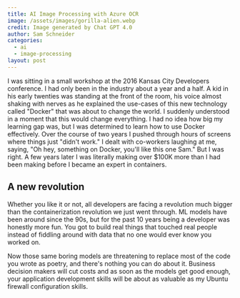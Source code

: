 ```yaml
---
title: AI Image Processing with Azure OCR
image: /assets/images/gorilla-alien.webp
credit: Image generated by Chat GPT 4.0
author: Sam Schneider
categories:
  - ai
  - image-processing
layout: post
---
```


I was sitting in a small workshop at the 2016 Kansas City Developers conference. I had only been in the industry about a year and a half. A kid in his early twenties was standing at the front of the room, his voice almost shaking with nerves as he explained the use-cases of this new technology called "Docker" that was about to change the world. I suddenly understood in a moment that this would change everything. I had no idea how big my learning gap was, but I was determined to learn how to use Docker effectively. Over the course of two years I pushed through hours of screens where things just "didn't work." I dealt with co-workers laughing at me, saying, "Oh hey, something on Docker, you'll like this one Sam." But I was right. A few years later I was literally making over $100K more than I had been making before I became an expert in containers.

## A new revolution

Whether you like it or not, all developers are facing a revolution much bigger than the containerization revolution we just went through. ML models have been around since the 90s, but for the past 10 years being a developer was honestly more fun. You got to build real things that touched real people instead of fiddling around with data that no one would ever know you worked on.

Now those same boring models are threatening to replace most of the code you wrote as poetry, and there's nothing you can do about it. Business decision makers will cut costs and as soon as the models get good enough, your application development skills will be about as valuable as my Ubuntu firewall configuration skills.



